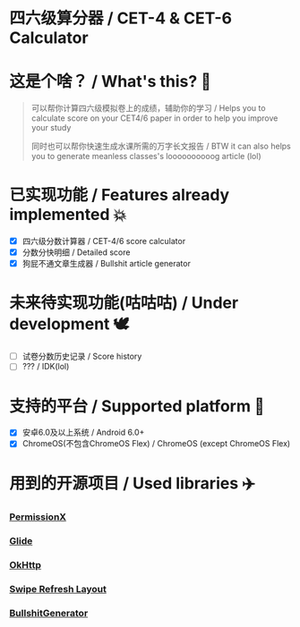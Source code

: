 # 四六级算分器 / CET-4 & CET-6 Calculator


# 这是个啥？ / What's this? 🤔
> 可以帮你计算四六级模拟卷上的成绩，辅助你的学习 / Helps you to calculate score on your CET4/6 paper in order to help you improve your study
> 
> 同时也可以帮你快速生成水课所需的万字长文报告 / BTW it can also helps you to generate meanless classes's loooooooooog article (lol)

# 已实现功能 / Features already implemented 💥
- [x] 四六级分数计算器 / CET-4/6 score calculator
- [x] 分数分快明细 / Detailed score
- [x] 狗屁不通文章生成器 / Bullshit article generator

# 未来待实现功能(咕咕咕) / Under development 🕊️
- [ ] 试卷分数历史记录 / Score history
- [ ] ??? / IDK(lol)

# 支持的平台 / Supported platform 📱
- [x] 安卓6.0及以上系统 / Android 6.0+
- [x] ChromeOS(不包含ChromeOS Flex) / ChromeOS (except ChromeOS Flex)

# 用到的开源项目 / Used libraries ✈️
### [PermissionX](https://github.com/guolindev/PermissionX)
### [Glide](https://github.com/bumptech/glide)
### [OkHttp](https://github.com/square/okhttp)
### [Swipe Refresh Layout](https://developer.android.google.cn/reference/android/support/v4/widget/SwipeRefreshLayout.html)
### [BullshitGenerator](https://github.com/menzi11/BullshitGenerator)

